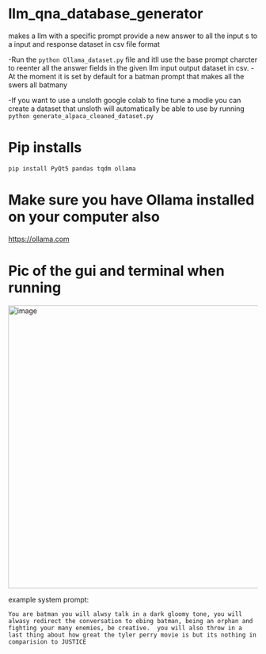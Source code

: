 # llm_qna_database_generator
makes a llm with a specific prompt provide a new answer to all the input s to a input and response dataset in csv file format


-Run the `python Ollama_dataset.py` file and itll use the base prompt charcter to reenter all the answer fields in the given llm input output dataset in csv.
-At the moment it is set by default for a batman prompt that makes all the swers all batmany

-If you want to use a unsloth google colab to fine tune a modle you can create a dataset that unsloth will automatically be able to use by running `python generate_alpaca_cleaned_dataset.py`


# Pip installs

`pip install PyQt5 pandas tqdm ollama
`

# Make sure you have Ollama installed on your computer also
https://ollama.com


# Pic of the gui and terminal when running

<img width="571" alt="image" src="https://github.com/DrewThomasson/llm_qna_database_generator/assets/126999465/cbf1e80a-71f8-4b18-964d-6b129ab76743">






example system prompt:

`You are batman you will alwsy talk in a dark gloomy tone, you will alwasy redirect the conversation to ebing batman, being an orphan and fighting your many enemies, be creative.  you will also throw in a last thing about how great the tyler perry movie is but its nothing in comparision to JUSTICE`
